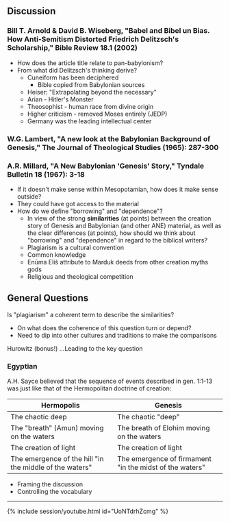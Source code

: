 ---
---

## Discussion

### Bill T. Arnold & David B. Wiseberg, "Babel and Bibel un Bias. How Anti-Semitism Distorted Friedrich Delitzsch's Scholarship," Bible Review 18.1 (2002)

- How does the article title relate to pan-babylonism?
- From what did Delitzsch's thinking derive?
  - Cuneiform has been deciphered
    - Bible copied from Babylonian sources
  - Heiser: "Extrapolating beyond the necessary"
  - Arian - Hitler's Monster
  - Theosophist - human race from divine origin
  - Higher criticism - removed Moses entirely (JEDP)
  - Germany was the leading intellectual center

### W.G. Lambert, "A new look at the Babylonian Background of Genesis," The Journal of Theological Studies (1965): 287-300

### A.R. Millard, "A New Babylonian 'Genesis' Story," Tyndale Bulletin 18 (1967): 3-18

- If it doesn't make sense within Mesopotamian, how does it make sense outside?
- They could have got access to the material
- How do we define "borrowing" and "dependence"?
  - In view of the strong **similarities** (at points) between the creation story of Genesis and Babylonian (and other ANE) material, as well as the clear differences (at points), how should we think about "borrowing" and "dependence" in regard to the biblical writers?
  - Plagiarism is a cultural convention
  - Common knowledge
  - Enūma Eliš attribute to Marduk deeds from other creation myths gods
  - Religious and theological competition

## General Questions

Is "plagiarism" a coherent term to describe the similarities?
  - On what does the coherence of this question turn or depend?
  - Need to dip into other cultures and traditions to make the comparisons

Hurowitz (bonus!) ...Leading to the key question

### Egyptian
A.H. Sayce believed that the sequence of events described in gen. 1:1-13 was just like that of the Hermopolitan doctrine of creation:

Hermopolis | Genesis
--- | ---
The chaotic deep | The chaotic "deep"
The "breath" (Amun) moving on the waters | The breath of Elohim moving on the waters
The creation of light | The creation of light
The emergence of the hill "in the middle of the waters" | The emergence of firmament "in the midst of the waters"

- Framing the discussion
- Controlling the vocabulary

----

{% include session/youtube.html  id="UoNTdrhZcmg" %}